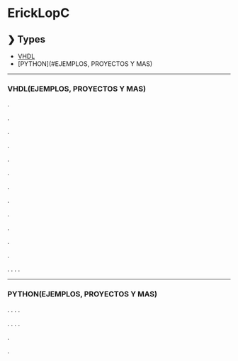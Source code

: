 # ErickLopC


## ❯ Types

* [VHDL](#EJEMPLOS-,-PROYECTOS-Y-MAS)
* [PYTHON](#EJEMPLOS, PROYECTOS Y MAS)

***
### VHDL(EJEMPLOS, PROYECTOS Y MAS)
.

.

.

.

.

.

.

.

.

.

.

.

.
.
.
.
***
### PYTHON(EJEMPLOS, PROYECTOS Y MAS)


.
.
.
.

.
.
.
.

.


.

